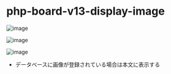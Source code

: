 # php-board-v13-display-image

![image](https://github.com/winofsql/php-board-v13-display-image-sqlite/assets/1501327/e5a9e950-569c-45b2-9604-878b62d61334)

![image](https://github.com/winofsql/php-board-v13-display-image-sqlite/assets/1501327/9663e146-b00b-427e-b858-fc415bfab45e)

![image](https://github.com/winofsql/php-board-v13-display-image-sqlite/assets/1501327/252d015b-948b-4fbd-8f78-c391cf8c5694)

- データベースに画像が登録されている場合は本文に表示する

